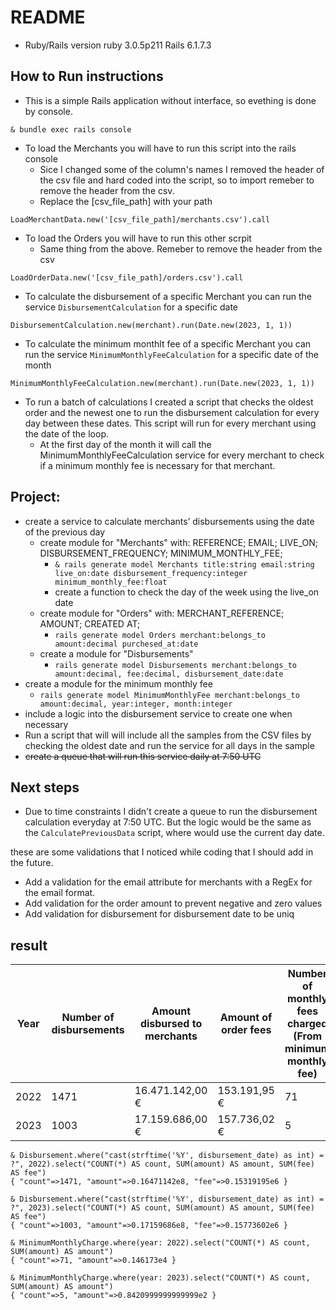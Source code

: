 # README

* Ruby/Rails version
ruby 3.0.5p211
Rails 6.1.7.3

## How to Run instructions

- This is a simple Rails application without interface, so evething is done by console.

`& bundle exec rails console`

- To load the Merchants you will have to run this script into the rails console
  - Sice I changed some of the column's names I removed the header of the csv file and hard coded into the script, so to import remeber to remove the header from the csv.
  - Replace the [csv_file_path] with your path

```LoadMerchantData.new('[csv_file_path]/merchants.csv').call```

- To load the Orders you will have to run this other scrpit
  - Same thing from the above. Remeber to remove the header from the csv

```LoadOrderData.new('[csv_file_path]/orders.csv').call```

- To calculate the disbursement of a specific Merchant you can run the service `DisbursementCalculation` for a specific date

```DisbursementCalculation.new(merchant).run(Date.new(2023, 1, 1))```

- To calculate the minimum monthlt fee of a specific Merchant you can run the service `MinimumMonthlyFeeCalculation` for a specific date of the month

```MinimumMonthlyFeeCalculation.new(merchant).run(Date.new(2023, 1, 1))```

- To run a batch of calculations I created a script that checks the oldest order and the newest one to run the disbursement calculation for every day between these dates. This script will run for every merchant using the date of the loop.
  - At the first day of the month it will call the MinimumMonthlyFeeCalculation service for every merchant to check if a minimum monthly fee is necessary for that merchant.

## Project:

- create a service to calculate merchants’ disbursements using the date of the previous day
  - create module for "Merchants" with: REFERENCE; EMAIL; LIVE_ON; DISBURSEMENT_FREQUENCY; MINIMUM_MONTHLY_FEE;
    - `& rails generate model Merchants title:string email:string live_on:date disbursement_frequency:integer minimum_monthly_fee:float`
    - create a function to check the day of the week using the live_on date
  - create module for "Orders" with: MERCHANT_REFERENCE; AMOUNT; CREATED AT;
    - `rails generate model Orders merchant:belongs_to amount:decimal purchesed_at:date`
  - create a module for "Disbursements"
    - `rails generate model Disbursements merchant:belongs_to amount:decimal, fee:decimal, disbursement_date:date`
- create a module for the minimum monthly fee
  - `rails generate model MinimumMonthlyFee merchant:belongs_to amount:decimal, year:integer, month:integer`
- include a logic into the disbursement service to create one when necessary
- Run a script that will will include all the samples from the CSV files by checking the oldest date and run the service for all days in the sample
- ~~create a queue that will run this service daily at 7:50 UTC~~

## Next steps

- Due to time constraints I didn't create a queue to run the disbursement calculation everyday at 7:50 UTC. But the logic would be the same as the `CalculatePreviousData` script, where would use the current day date.

these are some validations that I noticed while coding that I should add in the future.

- Add a validation for the email attribute for merchants with a RegEx for the email format.
- Add validation for the order amount to prevent negative and zero values
- Add validation for disbursement for disbursement date to be uniq

## result

| Year |Number of disbursements	| Amount disbursed to merchants	| Amount of order fees | Number of monthly fees charged (From minimum monthly fee) |	Amount of monthly fee charged (From minimum monthly fee) |
| ----------- | ----------- | --------------- | ------------- | ------------- | ------------- |
| 2022        | 1471        | 16.471.142,00 € | 153.191,95 €  | 71            | 1.461,73 €    |
| 2023        | 1003        | 17.159.686,00 € | 157.736,02 €  | 5             | 84,21 €       |

```
& Disbursement.where("cast(strftime('%Y', disbursement_date) as int) = ?", 2022).select("COUNT(*) AS count, SUM(amount) AS amount, SUM(fee) AS fee")
{ "count"=>1471, "amount"=>0.16471142e8, "fee"=>0.15319195e6 }

& Disbursement.where("cast(strftime('%Y', disbursement_date) as int) = ?", 2023).select("COUNT(*) AS count, SUM(amount) AS amount, SUM(fee) AS fee")
{ "count"=>1003, "amount"=>0.17159686e8, "fee"=>0.15773602e6 }

& MinimumMonthlyCharge.where(year: 2022).select("COUNT(*) AS count, SUM(amount) AS amount")
{ "count"=>71, "amount"=>0.146173e4 }

& MinimumMonthlyCharge.where(year: 2023).select("COUNT(*) AS count, SUM(amount) AS amount")
{ "count"=>5, "amount"=>0.8420999999999999e2 }
```
